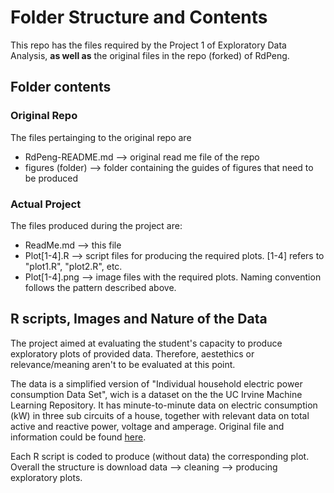 # Folder Structure and Contents
This repo has the files required by the Project 1 of Exploratory Data Analysis, **as well as** the original files in the repo (forked) of RdPeng.

## Folder contents
### Original Repo
The files pertainging to the original repo are
* RdPeng-README.md --> original read me file of the repo
* figures (folder) --> folder containing the guides of figures that need to be produced

### Actual Project
The files produced during the project are:
* ReadMe.md --> this file
* Plot\[1-4\].R --> script files for producing the required plots. \[1-4\] refers to "plot1.R", "plot2.R", etc.
* Plot\[1-4\].png --> image files with the required plots. Naming convention follows the pattern described above.

## R scripts, Images and Nature of the Data
The project aimed at evaluating the student's capacity to produce exploratory plots of provided data. Therefore, aestethics or relevance/meaning aren't to be evaluated at this point.

The data is a simplified version of "Individual household electric power consumption Data Set", wich is a dataset on the the UC Irvine Machine Learning Repository. It has minute-to-minute data on electric consumption (kW) in three sub circuits of a house, together with relevant data on total active and reactive power, voltage and amperage. Original file and information could be found [here](https://archive.ics.uci.edu/ml/datasets/Individual+household+electric+power+consumption).

Each R script is coded to produce (without data) the corresponding plot. Overall the structure is download data --> cleaning --> producing exploratory plots.
